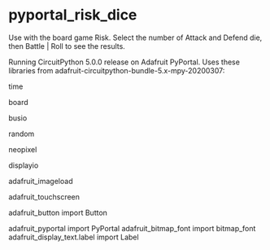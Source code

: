 # pyportal_risk_dice
Use with the board game Risk.
Select the number of Attack and Defend die, then Battle | Roll to see the results.

Running CircuitPython 5.0.0 release on Adafruit PyPortal.
Uses these libraries from adafruit-circuitpython-bundle-5.x-mpy-20200307:

time

board

busio

random

neopixel

displayio

adafruit_imageload

adafruit_touchscreen

adafruit_button import Button

adafruit_pyportal import PyPortal
adafruit_bitmap_font import bitmap_font
adafruit_display_text.label import Label
